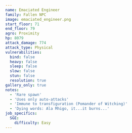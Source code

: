 ```yaml
---
name: Emaciated Engineer
family: Fallen NPC
image: emaciated_engineer.png
start_floor: 71
end_floor: 79
agro: Proximity
hp: 8079
attack_damage: 774
attack_type: Physical
vulnerabilities:
  bind: false
  heavy: false
  sleep: false
  slow: false
  stun: false
  resolution: true
gallery_only: true
notes:
  - 'Rare spawn'
  - 'Uses only auto-attacks'
  - 'Immune to transfiguration (Pomander of Witching)'
  - 'Dying words: Ala Mhigo, it...it burns...'
job_specifics:
  SGE:
    difficulty: Easy
---
```

